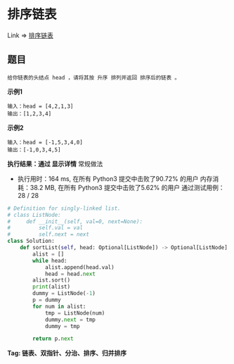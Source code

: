 # 排序链表

Link => [排序链表](https://leetcode-cn.com/problems/sort-list/)

## 题目

    给你链表的头结点 head ，请将其按 升序 排列并返回 排序后的链表 。


**示例1**

    输入：head = [4,2,1,3]
    输出：[1,2,3,4]

**示例2**

    输入：head = [-1,5,3,4,0]
    输出：[-1,0,3,4,5]

**执行结果：通过 显示详情**
常规做法

- 执行用时：164 ms, 在所有 Python3 提交中击败了90.72% 的用户
内存消耗：38.2 MB, 在所有 Python3 提交中击败了5.62% 的用户
通过测试用例：28 / 28

```python
# Definition for singly-linked list.
# class ListNode:
#     def __init__(self, val=0, next=None):
#         self.val = val
#         self.next = next
class Solution:
    def sortList(self, head: Optional[ListNode]) -> Optional[ListNode]:
        alist = []
        while head:
            alist.append(head.val)
            head = head.next
        alist.sort()
        print(alist)
        dummy = ListNode(-1)
        p = dummy
        for num in alist:
            tmp = ListNode(num)
            dummy.next = tmp
            dummy = tmp

        return p.next
```

**Tag: 链表、双指针、分治、排序、归并排序**
